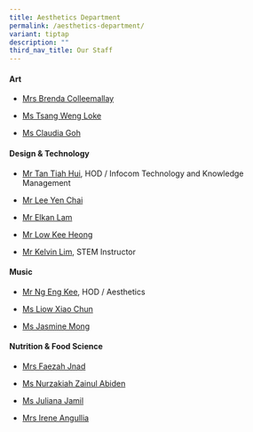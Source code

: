 ```yaml
---
title: Aesthetics Department
permalink: /aesthetics-department/
variant: tiptap
description: ""
third_nav_title: Our Staff
---
```

<h4><strong>Art</strong></h4>
<ul data-tight="true" class="tight">
<li>
<p><a href="mailto:colleemallay_brenda@moe.edu.sg" rel="noopener nofollow" target="_blank">Mrs Brenda Colleemallay</a>
</p>
</li>
<li>
<p><a href="mailto:tsang_weng_loke@moe.edu.sg" rel="noopener nofollow" target="_blank">Ms Tsang Weng Loke</a>
</p>
</li>
<li>
<p><a href="mailto:goh_zhi_yu_claudia@moe.edu.sg" rel="noopener nofollow" target="_blank">Ms Claudia Goh</a>
</p>
</li>
</ul>
<h4><strong>Design &amp; Technology</strong></h4>
<ul data-tight="true" class="tight">
<li>
<p><a href="mailto:tan_tiah_hui@moe.edu.sg" rel="noopener nofollow" target="_blank">Mr Tan Tiah Hui</a>,
HOD / Infocom Technology and Knowledge Management</p>
</li>
<li>
<p><a href="mailto:lee_yen_chai@moe.edu.sg" rel="noopener nofollow" target="_blank">Mr Lee Yen Chai</a>
</p>
</li>
<li>
<p><a href="mailto:lam_tung_ying@schools.gov.sg" rel="noopener nofollow" target="_blank">Mr Elkan Lam</a>
</p>
</li>
<li>
<p><a href="mailto:low_kee_heong@moe.edu.sg" rel="noopener nofollow" target="_blank">Mr Low Kee Heong</a>
</p>
</li>
<li>
<p><a href="mailto:LIM_FOOK_TONG@SCHOOLS.GOV.SG" rel="noopener nofollow" target="_blank">Mr Kelvin Lim</a>,
STEM Instructor</p>
</li>
</ul>
<h4><strong>Music</strong></h4>
<ul data-tight="true" class="tight">
<li>
<p><a href="mailto:ng_eng_kee@moe.edu.sg" rel="noopener nofollow" target="_blank">Mr Ng Eng Kee</a>,
HOD / Aesthetics</p>
</li>
<li>
<p><a href="mailto:liow_xiao_chun@moe.edu.sg" rel="noopener nofollow" target="_blank">Ms Liow Xiao Chun</a>
</p>
</li>
<li>
<p><a href="mailto:mong_hui_ling_jasmine_b@moe.edu.sg" rel="noopener nofollow" target="_blank">Ms Jasmine Mong</a>
</p>
</li>
</ul>
<h4><strong>Nutrition &amp; Food Science</strong></h4>
<ul data-tight="true" class="tight">
<li>
<p><a href="mailto:faezah_al_rashid@moe.edu.sg" rel="noopener nofollow" target="_blank">Mrs Faezah Jnad</a>
</p>
</li>
<li>
<p><a href="mailto:nurzakiah_zainul_abiden@moe.edu.sg" rel="noopener nofollow" target="_blank">Ms Nurzakiah Zainul Abiden</a>
</p>
</li>
<li>
<p><a href="mailto:juliana_jamil@moe.edu.sg" rel="noopener nofollow" target="_blank">Ms Juliana Jamil</a>
</p>
</li>
<li>
<p><a href="mailto:irene_angullia@moe.edu.sg" rel="noopener nofollow" target="_blank">Mrs Irene Angullia</a>
</p>
</li>
</ul>
<p></p>